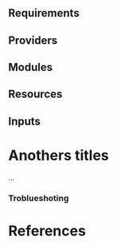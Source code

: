 # <Name Module>
<!-- BEGIN_TF_DOCS -->
## Requirements

## Providers

## Modules

## Resources

## Inputs

<!-- END_TF_DOCS -->

# Anothers titles
...

### Troblueshoting

# References
